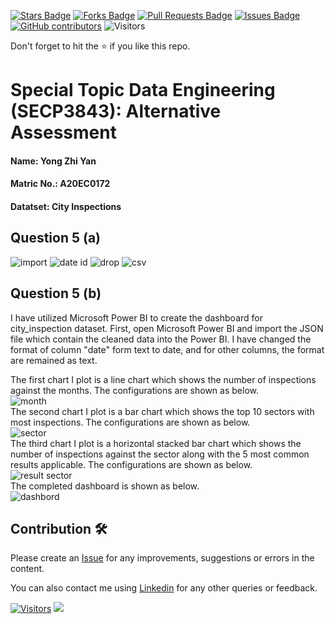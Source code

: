 <a href="https://github.com/drshahizan/SECP3843/stargazers"><img src="https://img.shields.io/github/stars/drshahizan/SECP3843" alt="Stars Badge"/></a>
<a href="https://github.com/drshahizan/SECP3843/network/members"><img src="https://img.shields.io/github/forks/drshahizan/SECP3843" alt="Forks Badge"/></a>
<a href="https://github.com/drshahizan/SECP3843/pulls"><img src="https://img.shields.io/github/issues-pr/drshahizan/SECP3843" alt="Pull Requests Badge"/></a>
<a href="https://github.com/drshahizan/SECP3843/issues"><img src="https://img.shields.io/github/issues/drshahizan/SECP3843" alt="Issues Badge"/></a>
<a href="https://github.com/drshahizan/SECP3843/graphs/contributors"><img alt="GitHub contributors" src="https://img.shields.io/github/contributors/drshahizan/SECP3843?color=2b9348"></a>
![Visitors](https://api.visitorbadge.io/api/visitors?path=https%3A%2F%2Fgithub.com%2Fdrshahizan%2FSECP3843&labelColor=%23d9e3f0&countColor=%23697689&style=flat)


Don't forget to hit the :star: if you like this repo.

# Special Topic Data Engineering (SECP3843): Alternative Assessment

#### Name: Yong Zhi Yan
#### Matric No.: A20EC0172
#### Datatset: City Inspections	

## Question 5 (a)
<img src="./files/images/Screenshot%202023-06-29%20155117.png" alt="import">

<img src="./files/images/Screenshot%202023-06-29%20155131.png" alt="date id">

<img src="./files/images/Screenshot%202023-06-29%20155141.png" alt="drop">

<img src="./files/images/Screenshot%202023-06-29%20155058.png" alt="csv">

## Question 5 (b)
I have utilized Microsoft Power BI to create the dashboard for city_inspection dataset. First, open Microsoft Power BI and import the JSON file which contain the cleaned data into the Power BI. I have changed the format of column "date" form text to date, and for other columns, the format are remained as text. 

The first chart I plot is a line chart which shows the number of inspections against the months. The configurations are shown as below.<br>
<img src="./files/images/Screenshot%202023-06-29%20151055.png" alt="month"><br>
The second chart I plot is a bar chart which shows the top 10 sectors with most inspections. The configurations are shown as below.<br>
<img src="./files/images/Screenshot%202023-06-29%20151105.png" alt="sector"><br>
The third chart I plot is a horizontal stacked bar chart which shows the number of inspections against the sector along with the 5 most common results applicable. The configurations are shown as below.<br>
<img src="./files/images/Screenshot%202023-06-29%20151033.png" alt="result sector"><br>
The completed dashboard is shown as below. <br>
<img src="./files/images/Screenshot%202023-06-29%20150919.png" alt="dashbord"><br>





## Contribution 🛠️
Please create an [Issue](https://github.com/drshahizan/special-topic-data-engineering/issues) for any improvements, suggestions or errors in the content.

You can also contact me using [Linkedin](https://www.linkedin.com/in/drshahizan/) for any other queries or feedback.

[![Visitors](https://api.visitorbadge.io/api/visitors?path=https%3A%2F%2Fgithub.com%2Fdrshahizan&labelColor=%23697689&countColor=%23555555&style=plastic)](https://visitorbadge.io/status?path=https%3A%2F%2Fgithub.com%2Fdrshahizan)
![](https://hit.yhype.me/github/profile?user_id=81284918)




